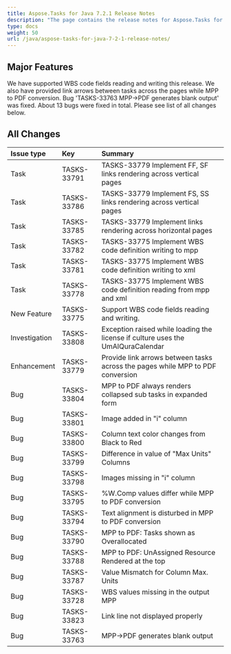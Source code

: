 ```yaml
---
title: Aspose.Tasks for Java 7.2.1 Release Notes
description: "The page contains the release notes for Aspose.Tasks for Java 7.2.1."
type: docs
weight: 50
url: /java/aspose-tasks-for-java-7-2-1-release-notes/
---
```


## **Major Features**
We have supported WBS code fields reading and writing this release. 
We also have provided link arrows between tasks across the pages while 
MPP to PDF conversion. Bug 'TASKS-33763 MPP->PDF generates blank output' was fixed. About 13 bugs were fixed in total. Please see list of 
all changes below.

## **All Changes**
|**Issue type** |**Key** |**Summary** |
| :- | :- | :- |
|Task |TASKS-33791 |TASKS-33779 Implement FF, SF links rendering across vertical pages |
|Task |TASKS-33786 |TASKS-33779 Implement FS, SS links rendering across vertical pages |
|Task |TASKS-33785 |TASKS-33779 Implement links rendering across horizontal pages |
|Task |TASKS-33782 |TASKS-33775 Implement WBS code definition writing to mpp |
|Task |TASKS-33781 |TASKS-33775 Implement WBS code definition writing to xml |
|Task |TASKS-33778 |TASKS-33775 Implement WBS code definition reading from mpp and xml |
|New Feature |TASKS-33775 |Support WBS code fields reading and writing. |
|Investigation |TASKS-33808 |Exception raised while loading the license if culture uses the UmAlQuraCalendar |
|Enhancement |TASKS-33779 |Provide link arrows between tasks across the pages while MPP to PDF conversion |
|Bug |TASKS-33804 |MPP to PDF always renders collapsed sub tasks in expanded form |
|Bug |TASKS-33801 |Image added in "i" column |
|Bug |TASKS-33800 |Column text color changes from Black to Red |
|Bug |TASKS-33799 |Difference in value of "Max Units" Columns |
|Bug |TASKS-33798 |Images missing in "i" column |
|Bug |TASKS-33795 |%W.Comp values differ while MPP to PDF conversion |
|Bug |TASKS-33794 |Text alignment is disturbed in MPP to PDF conversion |
|Bug |TASKS-33790 |MPP to PDF: Tasks shown as Overallocated |
|Bug |TASKS-33788 |MPP to PDF: UnAssigned Resource Rendered at the top |
|Bug |TASKS-33787 |Value Mismatch for Column Max. Units |
|Bug |TASKS-33728 |WBS values missing in the output MPP |
|Bug |TASKS-33823 |Link line not displayed properly |
|Bug |TASKS-33763 |MPP->PDF generates blank output |


